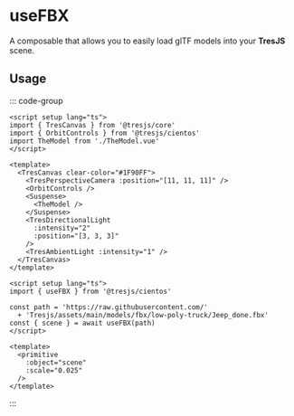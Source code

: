 # useFBX

<DocsDemo>
  <UseFBXDemo />
</DocsDemo>

A composable that allows you to easily load glTF models into your **TresJS** scene.

## Usage

::: code-group
```vue [app.vue]
<script setup lang="ts">
import { TresCanvas } from '@tresjs/core'
import { OrbitControls } from '@tresjs/cientos'
import TheModel from './TheModel.vue'
</script>

<template>
  <TresCanvas clear-color="#1F90FF">
    <TresPerspectiveCamera :position="[11, 11, 11]" />
    <OrbitControls />
    <Suspense>
      <TheModel />
    </Suspense>
    <TresDirectionalLight
      :intensity="2"
      :position="[3, 3, 3]"
    />
    <TresAmbientLight :intensity="1" />
  </TresCanvas>
</template>
```
```vue{2,6} [TheModel.vue]
<script setup lang="ts">
import { useFBX } from '@tresjs/cientos'

const path = 'https://raw.githubusercontent.com/'
  + 'Tresjs/assets/main/models/fbx/low-poly-truck/Jeep_done.fbx'
const { scene } = await useFBX(path)
</script>

<template>
  <primitive
    :object="scene"
    :scale="0.025"
  />
</template>
```
:::
